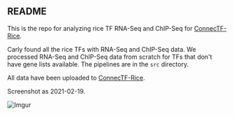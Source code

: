 ##  README

This is the repo for analyzing rice TF RNA-Seq and ChIP-Seq for [ConnecTF-Rice](https://rice.connectf.org/).

Carly found all the rice TFs with RNA-Seq and ChIP-Seq data. We processed RNA-Seq and ChIP-Seq data from scratch for TFs that don't have gene lists available. The pipelines are in the `src` directory.

All data have been uploaded to [ConnecTF-Rice](https://rice.connectf.org/).

Screenshot as 2021-02-19.

![Imgur](https://imgur.com/ZXywya1.png)